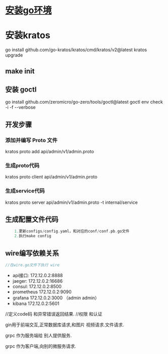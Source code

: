 # [安装go环境](https://xiaohubai.github.io/docs/env)
[]()
# 安装kratos
go install github.com/go-kratos/kratos/cmd/kratos/v2@latest
kratos upgrade

## make init

## 安装 goctl
go install github.com/zeromicro/go-zero/tools/goctl@latest
goctl env check -i -f --verbose

## 开发步骤
### 添加并编写 Proto 文件
kratos proto add api/admin/v1/admin.proto

### 生成proto代码
kratos proto client api/admin/v1/admin.proto

### 生成service代码
kratos proto server api/admin/v1/admin.proto -t internal/service

## 生成配置文件代码
``` go
    1.更新configs/config.yaml，和对应的conf/conf.pb.go文件
    2.执行make config
```

## wire编写依赖关系
```go
//在wire.go文件下执行 wire

```


- api接口:      172.12.0.2:8888
- jaeger:       172.12.0.2:16686
- consul:       172.12.0.2:8500
- prometheus    172.12.0.2:9090
- grafana       172.12.0.2:3000 （admin admin）
- kibana        172.12.0.2:5601

//定义code码 和异常错误返回结果.
//权限 和认证


gin用于前端交互,正常数据库请求,和图片 视频请求.文件请求.

grpc 作为服务端给 别人提供服务.

grpc 作为客户端,向别的微服务请求.